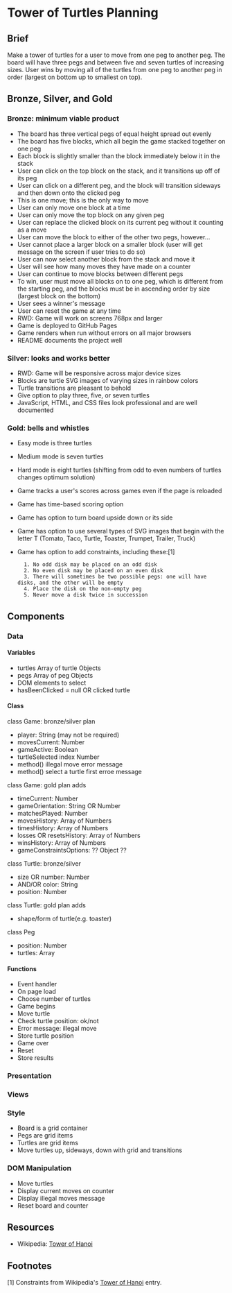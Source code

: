 # Tower of Turtles Planning

## Brief

Make a tower of turtles for a user to move from one peg to another peg. The board will have three pegs and between five and seven turtles of increasing sizes. User wins by moving all of the turtles from one peg to another peg in order (largest on bottom up to smallest on top).

## Bronze, Silver, and Gold

### Bronze: minimum viable product

- The board has three vertical pegs of equal height spread out evenly
- The board has five blocks, which all begin the game stacked together on one peg
- Each block is slightly smaller than the block immediately below it in the stack
- User can click on the top block on the stack, and it transitions up off of its peg
- User can click on a different peg, and the block will transition sideways and then down onto the clicked peg
- This is one move; this is the only way to move
- User can only move one block at a time
- User can only move the top block on any given peg
- User can replace the clicked block on its current peg without it counting as a move
- User can move the block to either of the other two pegs, however...
- User cannot place a larger block on a smaller block (user will get message on the screen if user tries to do so)
- User can now select another block from the stack and move it
- User will see how many moves they have made on a counter
- User can continue to move blocks between different pegs
- To win, user must move all blocks on to one peg, which is different from the starting peg, and the blocks must be in ascending order by size (largest block on the bottom)
- User sees a winner's message
- User can reset the game at any time
- RWD: Game will work on screens 768px and larger
- Game is deployed to GitHub Pages
- Game renders when run without errors on all major browsers
- README documents the project well

### Silver: looks and works better

- RWD: Game will be responsive across major device sizes
- Blocks are turtle SVG images of varying sizes in rainbow colors
- Turtle transitions are pleasant to behold
- Give option to play three, five, or seven turtles
- JavaScript, HTML, and CSS files look professional and are well documented

### Gold: bells and whistles

- Easy mode is three turtles
- Medium mode is seven turtles
- Hard mode is eight turtles (shifting from odd to even numbers of turtles changes optimum solution)
- Game tracks a user's scores across games even if the page is reloaded
- Game has time-based scoring option
- Game has option to turn board upside down or its side
- Game has option to use several types of SVG images that begin with the letter T (Tomato, Taco, Turtle, Toaster, Trumpet, Trailer, Truck)
- Game has option to add constraints, including these:[1]

      	1. No odd disk may be placed on an odd disk
      	2. No even disk may be placed on an even disk
      	3. There will sometimes be two possible pegs: one will have disks, and the other will be empty
      	4. Place the disk on the non-empty peg
      	5. Never move a disk twice in succession

## Components

### Data

#### Variables

- turtles Array of turtle Objects
- pegs Array of peg Objects
- DOM elements to select
- hasBeenClicked = null OR clicked turtle

#### Class

class Game: bronze/silver plan

- player: String (may not be required)
- movesCurrent: Number
- gameActive: Boolean
- turtleSelected index Number
- method() illegal move error message
- method() select a turtle first erroe message

class Game: gold plan adds

- timeCurrent: Number
- gameOrientation: String OR Number
- matchesPlayed: Number
- movesHistory: Array of Numbers
- timesHistory: Array of Numbers
- losses OR resetsHistory: Array of Numbers
- winsHistory: Array of Numbers
- gameConstraintsOptions: ?? Object ??

class Turtle: bronze/silver

- size OR number: Number
- AND/OR color: String
- position: Number

class Turtle: gold plan adds

- shape/form of turtle(e.g. toaster)

class Peg

- position: Number
- turtles: Array

#### Functions

- Event handler
- On page load
- Choose number of turtles
- Game begins
- Move turtle
- Check turtle position: ok/not
- Error message: illegal move
- Store turtle position
- Game over
- Reset
- Store results

### Presentation

### Views

### Style

- Board is a grid container
- Pegs are grid items
- Turtles are grid items
- Move turtles up, sideways, down with grid and transitions

### DOM Manipulation

- Move turtles
- Display current moves on counter
- Display illegal moves message
- Reset board and counter

## Resources

- Wikipedia: [Tower of Hanoi](https://en.wikipedia.org/wiki/Tower_of_Hanoi, "Wikipedia entry for Tower of Hanoi")

## Footnotes

[1] Constraints from Wikipedia's [Tower of Hanoi](https://en.wikipedia.org/wiki/Tower_of_Hanoi, "Wikipedia entry for Tower of Hanoi") entry.
